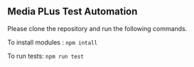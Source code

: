 ## Media PLus Test Automation

Please clone the repository and run the following commands.

To install modules : ```npm intall```

To run tests: ```npm run test```
